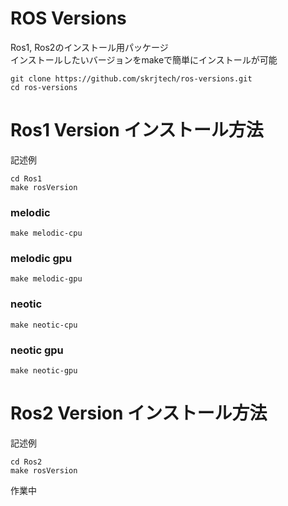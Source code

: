 # ROS Versions 
Ros1, Ros2のインストール用パッケージ\
インストールしたいバージョンをmakeで簡単にインストールが可能
```
git clone https://github.com/skrjtech/ros-versions.git
cd ros-versions
```
# Ros1 Version インストール方法
記述例
```
cd Ros1
make rosVersion
```
### melodic
```
make melodic-cpu
```
### melodic gpu
```
make melodic-gpu
```
### neotic
```
make neotic-cpu
```
### neotic gpu
```
make neotic-gpu
```
# Ros2 Version インストール方法
記述例
```
cd Ros2
make rosVersion
```
作業中